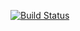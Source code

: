 [![Build
Status](https://travis-ci.org/rsstdd/$project.svg?branch=master)](https::/travis-ci.org/rsstdd/Rust_Strat_Game)